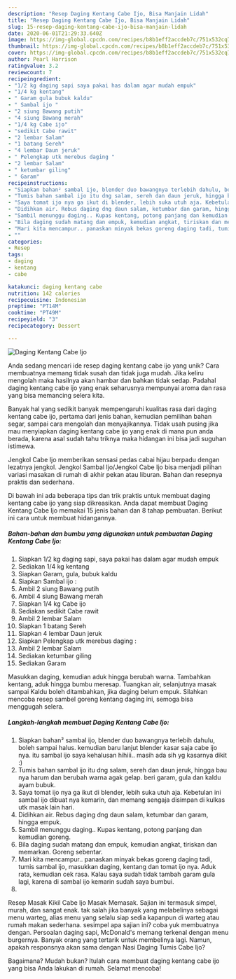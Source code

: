 ```yaml
---
description: "Resep Daging Kentang Cabe Ijo, Bisa Manjain Lidah"
title: "Resep Daging Kentang Cabe Ijo, Bisa Manjain Lidah"
slug: 15-resep-daging-kentang-cabe-ijo-bisa-manjain-lidah
date: 2020-06-01T21:29:33.640Z
image: https://img-global.cpcdn.com/recipes/b8b1eff2accdeb7c/751x532cq70/daging-kentang-cabe-ijo-foto-resep-utama.jpg
thumbnail: https://img-global.cpcdn.com/recipes/b8b1eff2accdeb7c/751x532cq70/daging-kentang-cabe-ijo-foto-resep-utama.jpg
cover: https://img-global.cpcdn.com/recipes/b8b1eff2accdeb7c/751x532cq70/daging-kentang-cabe-ijo-foto-resep-utama.jpg
author: Pearl Harrison
ratingvalue: 3.2
reviewcount: 7
recipeingredient:
- "1/2 kg daging sapi saya pakai has dalam agar mudah empuk"
- "1/4 kg kentang"
- " Garam gula bubuk kaldu"
- " Sambal ijo "
- "2 siung Bawang putih"
- "4 siung Bawang merah"
- "1/4 kg Cabe ijo"
- "sedikit Cabe rawit"
- "2 lembar Salam"
- "1 batang Sereh"
- "4 lembar Daun jeruk"
- " Pelengkap utk merebus daging "
- "2 lembar Salam"
- " ketumbar giling"
- " Garam"
recipeinstructions:
- "Siapkan bahan² sambal ijo, blender duo bawangnya terlebih dahulu, boleh sampai halus. kemudian baru lanjut blender kasar saja cabe ijo nya. itu sambal ijo saya kehalusan hihiii.. masih ada sih yg kasarnya dikit :)"
- "Tumis bahan sambal ijo itu dng salam, sereh dan daun jeruk, hingga bau nya harum dan berubah warna agak gelap. beri garam, gula dan kaldu ayam bubuk."
- "Saya tomat ijo nya ga ikut di blender, lebih suka utuh aja. Kebetulan ini sambal ijo dibuat nya kemarin, dan memang sengaja disimpan di kulkas utk masak lain hari."
- "Didihkan air. Rebus daging dng daun salam, ketumbar dan garam, hingga empuk."
- "Sambil menunggu daging.. Kupas kentang, potong panjang dan kemudian goreng."
- "Bila daging sudah matang dan empuk, kemudian angkat, tiriskan dan memarkan. Goreng sebentar."
- "Mari kita mencampur.. panaskan minyak bekas goreng daging tadi, tumis sambal ijo, masukkan daging, kentang dan tomat ijo nya. Aduk rata, kemudian cek rasa. Kalau saya sudah tidak tambah garam gula lagi, karena di sambal ijo kemarin sudah saya bumbui."
- ""
categories:
- Resep
tags:
- daging
- kentang
- cabe

katakunci: daging kentang cabe 
nutrition: 142 calories
recipecuisine: Indonesian
preptime: "PT14M"
cooktime: "PT49M"
recipeyield: "3"
recipecategory: Dessert

---
```



![Daging Kentang Cabe Ijo](https://img-global.cpcdn.com/recipes/b8b1eff2accdeb7c/751x532cq70/daging-kentang-cabe-ijo-foto-resep-utama.jpg)

Anda sedang mencari ide resep daging kentang cabe ijo yang unik? Cara membuatnya memang tidak susah dan tidak juga mudah. Jika keliru mengolah maka hasilnya akan hambar dan bahkan tidak sedap. Padahal daging kentang cabe ijo yang enak seharusnya mempunyai aroma dan rasa yang bisa memancing selera kita.

Banyak hal yang sedikit banyak mempengaruhi kualitas rasa dari daging kentang cabe ijo, pertama dari jenis bahan, kemudian pemilihan bahan segar, sampai cara mengolah dan menyajikannya. Tidak usah pusing jika mau menyiapkan daging kentang cabe ijo yang enak di mana pun anda berada, karena asal sudah tahu triknya maka hidangan ini bisa jadi suguhan istimewa.

Jengkol Cabe Ijo memberikan sensasi pedas cabai hijau berpadu dengan lezatnya jengkol. Jengkol Sambal Ijo/Jengkol Cabe Ijo bisa menjadi pilihan variasi masakan di rumah di akhir pekan atau liburan. Bahan dan resepnya praktis dan sederhana.


Di bawah ini ada beberapa tips dan trik praktis untuk membuat daging kentang cabe ijo yang siap dikreasikan. Anda dapat membuat Daging Kentang Cabe Ijo memakai 15 jenis bahan dan 8 tahap pembuatan. Berikut ini cara untuk membuat hidangannya.

<!--inarticleads1-->

##### Bahan-bahan dan bumbu yang digunakan untuk pembuatan Daging Kentang Cabe Ijo:

1. Siapkan 1/2 kg daging sapi, saya pakai has dalam agar mudah empuk
1. Sediakan 1/4 kg kentang
1. Siapkan  Garam, gula, bubuk kaldu
1. Siapkan  Sambal ijo :
1. Ambil 2 siung Bawang putih
1. Ambil 4 siung Bawang merah
1. Siapkan 1/4 kg Cabe ijo
1. Sediakan sedikit Cabe rawit
1. Ambil 2 lembar Salam
1. Siapkan 1 batang Sereh
1. Siapkan 4 lembar Daun jeruk
1. Siapkan  Pelengkap utk merebus daging :
1. Ambil 2 lembar Salam
1. Sediakan  ketumbar giling
1. Sediakan  Garam


Masukkan daging, kemudian aduk hingga berubah warna. Tambahkan kentang, aduk hingga bumbu meresap. Tuangkan air, selanjutnya masak sampai Kaldu boleh ditambahkan, jika daging belum empuk. Silahkan mencoba resep sambel goreng kentang daging ini, semoga bisa menggugah selera. 

<!--inarticleads2-->

##### Langkah-langkah membuat Daging Kentang Cabe Ijo:

1. Siapkan bahan² sambal ijo, blender duo bawangnya terlebih dahulu, boleh sampai halus. kemudian baru lanjut blender kasar saja cabe ijo nya. itu sambal ijo saya kehalusan hihiii.. masih ada sih yg kasarnya dikit :)
1. Tumis bahan sambal ijo itu dng salam, sereh dan daun jeruk, hingga bau nya harum dan berubah warna agak gelap. beri garam, gula dan kaldu ayam bubuk.
1. Saya tomat ijo nya ga ikut di blender, lebih suka utuh aja. Kebetulan ini sambal ijo dibuat nya kemarin, dan memang sengaja disimpan di kulkas utk masak lain hari.
1. Didihkan air. Rebus daging dng daun salam, ketumbar dan garam, hingga empuk.
1. Sambil menunggu daging.. Kupas kentang, potong panjang dan kemudian goreng.
1. Bila daging sudah matang dan empuk, kemudian angkat, tiriskan dan memarkan. Goreng sebentar.
1. Mari kita mencampur.. panaskan minyak bekas goreng daging tadi, tumis sambal ijo, masukkan daging, kentang dan tomat ijo nya. Aduk rata, kemudian cek rasa. Kalau saya sudah tidak tambah garam gula lagi, karena di sambal ijo kemarin sudah saya bumbui.
1. 


Resep Masak Kikil Cabe Ijo Masak Memasak. Sajian ini termasuk simpel, murah, dan sangat enak. tak salah jika banyak yang melabelinya sebagai menu warteg, alias menu yang selalu siap sedia kapanpun di warteg atau rumah makan sederhana. sesimpel apa sajian ini? coba yuk membuatnya dengan. Persoalan daging sapi, McDonald&#39;s memang terkenal dengan menu burgernya. Banyak orang yang tertarik untuk membelinya lagi. Namun, apakah responsnya akan sama dengan Nasi Daging Tumis Cabe Ijo? 

Bagaimana? Mudah bukan? Itulah cara membuat daging kentang cabe ijo yang bisa Anda lakukan di rumah. Selamat mencoba!
